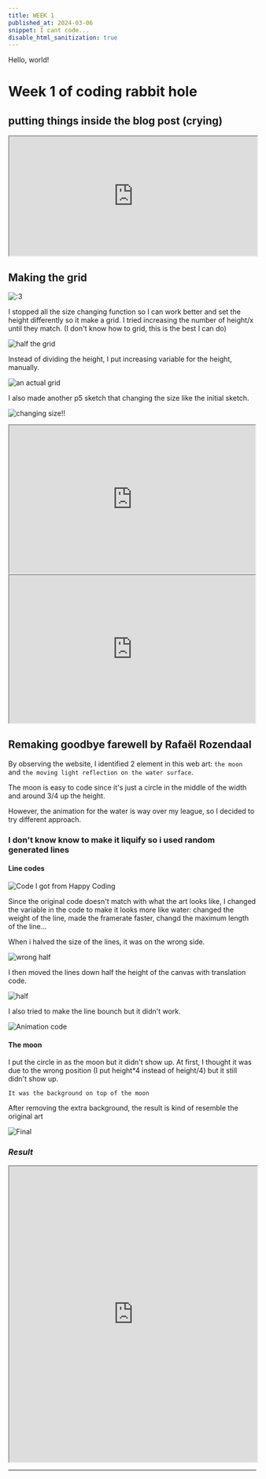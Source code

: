 ```yaml
---
title: WEEK 1
published_at: 2024-03-06
snippet: I cant code...
disable_html_sanitization: true
---
```


Hello, world!

# **Week 1 of coding rabbit hole** 
## putting things inside the blog post (crying)


<iframe src="https://editor.p5js.org/NoaLwx/full/IaH4veEs5" width="100%" height="242px"></iframe>

## Making the grid
![:3](/week1/index.png)

I stopped all the size changing function so I can work better and set the height differently so it make a grid. I tried increasing the number of height/x until they match. (I don't know how to grid, this is the best I can do)

![half the grid](/week1/halfgrid.png)

Instead of dividing the height, I put increasing variable for the height, manually. 

![an actual grid](/week1/grid.png)

I also made another p5 sketch that changing the size like the initial sketch.

![changing size!!](/week1/size.png)

<iframe src="https://editor.p5js.org/NoaLwx/full/Njbz891S5" width=500 height= 300></iframe>

<iframe src="https://editor.p5js.org/NoaLwx/full/Vcr-J_mLX" width=500 height=300></iframe>

## Remaking goodbye farewell by Rafaël Rozendaal
 By observing the website, I identified 2 element in this web art: `the moon` and `the moving light reflection on the water surface`.

The moon is easy to code since it's just a circle in the middle of the width and around 3/4 up the height.

However, the animation for the water is way over my league,  so I decided to try different approach.


### I don't know know to make it liquify so i used random generated lines
#### Line codes

![Code I got from Happy Coding](/week1/random.png)

Since the original code doesn't match with what the art looks like, I changed the variable in the code to make it looks more like water: changed the weight of the line, made the framerate faster, changd the maximum length of the line... 

When i halved the size of the lines, it was on the wrong side.

![wrong half](/week1/wronghalf.png)

I then moved the lines down half the height of the canvas with translation code.

![half](/week1/half.png)

I also tried to make the line bounch but it didn't work.

![Animation code](/week1/bounce.png)

#### The moon
I put the circle in as the moon but it didn't show up. At first, I thought it was due to the wrong position (I put height*4 instead of height/4) but it still didn't show up.

`It was the background on top of the moon`

After removing the extra background, the result is kind of resemble the original art

![Final](/week1/final.png)

### **_Result_**
<iframe src="https://editor.p5js.org/NoaLwx/full/m_5UNaLnt" width="100%" height="600"></iframe>


***


